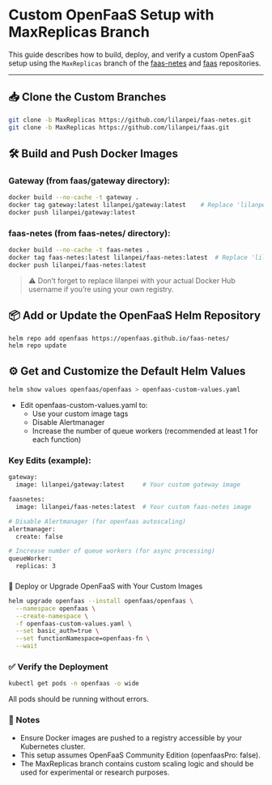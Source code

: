 # Custom OpenFaaS Setup with MaxReplicas Branch

This guide describes how to build, deploy, and verify a custom OpenFaaS setup using the `MaxReplicas` branch of the [faas-netes](https://github.com/lilanpei/faas-netes) and [faas](https://github.com/lilanpei/faas) repositories.

---

## 📥 Clone the Custom Branches

```bash
git clone -b MaxReplicas https://github.com/lilanpei/faas-netes.git
git clone -b MaxReplicas https://github.com/lilanpei/faas.git
```

## 🛠 Build and Push Docker Images
### Gateway (from faas/gateway directory):
```bash
docker build --no-cache -t gateway .
docker tag gateway:latest lilanpei/gateway:latest    # Replace 'lilanpei' with your Docker Hub username
docker push lilanpei/gateway:latest
```
### faas-netes (from faas-netes/ directory):
```bash
docker build --no-cache -t faas-netes .
docker tag faas-netes:latest lilanpei/faas-netes:latest  # Replace 'lilanpei' with your Docker Hub username
docker push lilanpei/faas-netes:latest
```
> ⚠️ Don’t forget to replace lilanpei with your actual Docker Hub username if you’re using your own registry.

## 📦 Add or Update the OpenFaaS Helm Repository
```bash
helm repo add openfaas https://openfaas.github.io/faas-netes/
helm repo update
```
## ⚙️ Get and Customize the Default Helm Values
```bash
helm show values openfaas/openfaas > openfaas-custom-values.yaml
```
- Edit openfaas-custom-values.yaml to:
    - Use your custom image tags
    - Disable Alertmanager
    - Increase the number of queue workers (recommended at least 1 for each function)
### Key Edits (example):
```bash
gateway:
  image: lilanpei/gateway:latest     # Your custom gateway image

faasnetes:
  image: lilanpei/faas-netes:latest  # Your custom faas-netes image

# Disable Alertmanager (for openfaas autoscaling)
alertmanager:
  create: false

# Increase number of queue workers (for async processing)
queueWorker:
  replicas: 3
```
###
🚀 Deploy or Upgrade OpenFaaS with Your Custom Images
```bash
helm upgrade openfaas --install openfaas/openfaas \
  --namespace openfaas \
  --create-namespace \
  -f openfaas-custom-values.yaml \
  --set basic_auth=true \
  --set functionNamespace=openfaas-fn \
  --wait
```
### ✅ Verify the Deployment
```bash
kubectl get pods -n openfaas -o wide
```
All pods should be running without errors.

### 📌 Notes
- Ensure Docker images are pushed to a registry accessible by your Kubernetes cluster.
- This setup assumes OpenFaaS Community Edition (openfaasPro: false).
- The MaxReplicas branch contains custom scaling logic and should be used for experimental or research purposes.